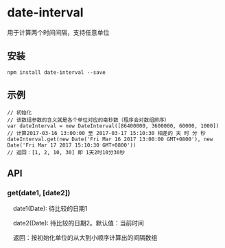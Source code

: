 # date-interval
用于计算两个时间间隔，支持任意单位

## 安装
```
npm install date-interval --save
```
## 示例
```
// 初始化
// 该数组参数的含义就是各个单位对应的毫秒数（程序会对数组排序）
var dateInterval = new DateInterval([86400000, 3600000, 60000, 1000])
// 计算2017-03-16 13:00:00 至 2017-03-17 15:10:30 相差的 天 时 分 秒
dateInterval.get(new Date('Fri Mar 16 2017 13:00:00 GMT+0800'), new Date('Fri Mar 17 2017 15:10:30 GMT+0800'))
// 返回：[1, 2, 10, 30] 即 1天2时10分30秒
```
## API
### get(date1, [date2])
　date1(Date): 待比较的日期1

　date2(Date): 待比较的日期2。默认值：当前时间

　返回：按初始化单位的从大到小顺序计算出的间隔数组
